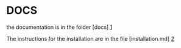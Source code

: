 # DOCS

the documentation is in the folder [docs] [1]

The instructions for the installation are in the file [installation.md] [2]

[1]: /docs/
[2]: /docs/instalation.md
